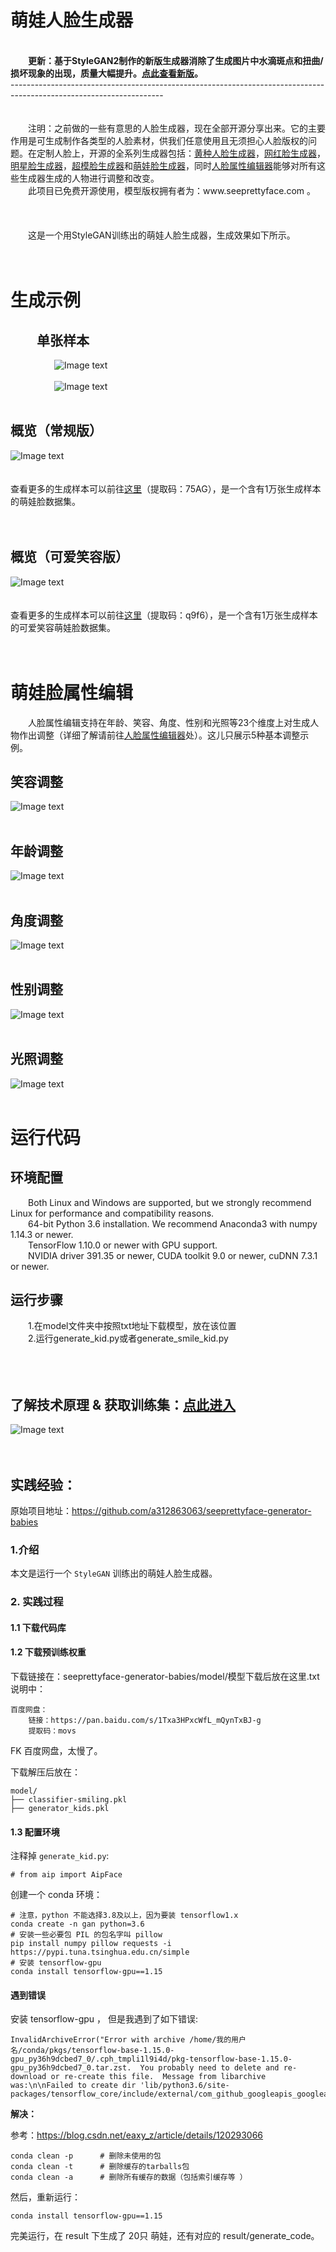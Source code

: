 # 萌娃人脸生成器
<br />
&emsp;&emsp;<b>更新：基于StyleGAN2制作的新版生成器消除了生成图片中水滴斑点和扭曲/损坏现象的出现，质量大幅提升。<a href='https://github.com/a312863063/generators-with-stylegan2'>点此查看新版</a>。</b><br />
--------------------------------------------------------------------------------------------------------------------<br /><br /><br />
&emsp;&emsp;注明：之前做的一些有意思的人脸生成器，现在全部开源分享出来。它的主要作用是可生成制作各类型的人脸素材，供我们任意使用且无须担心人脸版权的问题。在定制人脸上，开源的全系列生成器包括：<a href='https://github.com/a312863063/seeprettyface-generator-yellow'>黄种人脸生成器</a>，<a href='https://github.com/a312863063/seeprettyface-generator-wanghong'>网红脸生成器</a>，<a href='https://github.com/a312863063/seeprettyface-generator-star'>明星脸生成器</a>，<a href='https://github.com/a312863063/seeprettyface-generator-model'>超模脸生成器</a>和<a href='https://github.com/a312863063/seeprettyface-generator-babies'>萌娃脸生成器</a>，同时<a href='https://github.com/a312863063/seeprettyface-face_editor'>人脸属性编辑器</a>能够对所有这些生成器生成的人物进行调整和改变。<br />
&emsp;&emsp;此项目已免费开源使用，模型版权拥有者为：www.seeprettyface.com 。<br />
<br /><br /><br />
&emsp;&emsp;这是一个用StyleGAN训练出的萌娃人脸生成器，生成效果如下所示。<br /><br /><br />

# 生成示例

## &emsp;&emsp;单张样本
&emsp;&emsp;&emsp;&emsp;&emsp;![Image text](https://github.com/a312863063/seeprettyface-generator-babies/blob/master/examples/example1.png)<br/><br/>
&emsp;&emsp;&emsp;&emsp;&emsp;![Image text](https://github.com/a312863063/seeprettyface-generator-babies/blob/master/examples/example2.png)<br/><br/>

## 概览（常规版）
![Image text](https://github.com/a312863063/seeprettyface-generator-babies/blob/master/examples/64_examples.jpg)
<br /><br /><br />
查看更多的生成样本可以前往[这里](https://pan.baidu.com/s/1JfyZYyfGzdO6TgKzOuWa0Q)（提取码：75AG），是一个含有1万张生成样本的萌娃脸数据集。<br /><br /><br />

## 概览（可爱笑容版）
![Image text](https://github.com/a312863063/seeprettyface-generator-babies/blob/master/examples/examples_cute_smile.jpg)
<br /><br /><br />
查看更多的生成样本可以前往[这里](https://pan.baidu.com/s/1G_hn-1jdOC6s_gMqsTmthg)（提取码：q9f6），是一个含有1万张生成样本的可爱笑容萌娃脸数据集。<br /><br /><br />

# 萌娃脸属性编辑
&emsp;&emsp;人脸属性编辑支持在年龄、笑容、角度、性别和光照等23个维度上对生成人物作出调整（详细了解请前往[人脸属性编辑器](https://github.com/a312863063/seeprettyface-face_editor)处）。这儿只展示5种基本调整示例。
## 笑容调整
![Image text](https://github.com/a312863063/seeprettyface-generator-babies/blob/master/examples/smile.jpg)
<br/><br/>
## 年龄调整
![Image text](https://github.com/a312863063/seeprettyface-generator-babies/blob/master/examples/age.jpg)
<br/><br/>
## 角度调整
![Image text](https://github.com/a312863063/seeprettyface-generator-babies/blob/master/examples/angle.jpg)
<br/><br/>
## 性别调整
![Image text](https://github.com/a312863063/seeprettyface-generator-babies/blob/master/examples/gender.jpg)
<br/><br/>
## 光照调整
![Image text](https://github.com/a312863063/seeprettyface-generator-babies/blob/master/examples/exposure.jpg)
<br/><br/>

# 运行代码
## 环境配置
&emsp;&emsp;Both Linux and Windows are supported, but we strongly recommend Linux for performance and compatibility reasons.<br/>
&emsp;&emsp;64-bit Python 3.6 installation. We recommend Anaconda3 with numpy 1.14.3 or newer.<br/>
&emsp;&emsp;TensorFlow 1.10.0 or newer with GPU support.<br/>
&emsp;&emsp;NVIDIA driver 391.35 or newer, CUDA toolkit 9.0 or newer, cuDNN 7.3.1 or newer.<br/>

## 运行步骤
&emsp;&emsp;1.在model文件夹中按照txt地址下载模型，放在该位置<br/>
&emsp;&emsp;2.运行generate_kid.py或者generate_smile_kid.py<br/>
<br /><br /><br />
## 了解技术原理 & 获取训练集：[点此进入](http://www.seeprettyface.com/)
![Image text](https://github.com/a312863063/seeprettyface/blob/master/EP001-01.png)<br/><br/><br/>

## 实践经验：

原始项目地址：https://github.com/a312863063/seeprettyface-generator-babies

### 1.介绍

本文是运行一个 `StyleGAN` 训练出的萌娃人脸生成器。

### 2. 实践过程

#### 1.1 下载代码库
#### 1.2 下载预训练权重

下载链接在：seeprettyface-generator-babies/model/模型下载后放在这里.txt 说明中：

	百度网盘：
		链接：https://pan.baidu.com/s/1Txa3HPxcWfL_mQynTxBJ-g 
		提取码：movs 

FK 百度网盘，太慢了。

下载解压后放在：

	model/
	├── classifier-smiling.pkl
	├── generator_kids.pkl

#### 1.3 配置环境

注释掉 `generate_kid.py`:

	# from aip import AipFace
	
创建一个 conda 环境：

	# 注意，python 不能选择3.8及以上，因为要装 tensorflow1.x
	conda create -n gan python=3.6
	# 安装一些必要包 PIL 的包名字叫 pillow
	pip install numpy pillow requests -i https://pypi.tuna.tsinghua.edu.cn/simple 
	# 安装 tensorflow-gpu
	conda install tensorflow-gpu==1.15

#### 遇到错误

安装 tensorflow-gpu ， 但是我遇到了如下错误:

	InvalidArchiveError("Error with archive /home/我的用户名/conda/pkgs/tensorflow-base-1.15.0-gpu_py36h9dcbed7_0/.cph_tmpli1l9i4d/pkg-tensorflow-base-1.15.0-gpu_py36h9dcbed7_0.tar.zst.  You probably need to delete and re-download or re-create this file.  Message from libarchive was:\n\nFailed to create dir 'lib/python3.6/site-packages/tensorflow_core/include/external/com_github_googleapis_googleapis'")
	
**解决：**

参考：https://blog.csdn.net/eaxy_z/article/details/120293066

	conda clean -p		# 删除未使用的包
	conda clean -t		# 删除缓存的tarballs包
	conda clean -a		# 删除所有缓存的数据（包括索引缓存等 ）
	
然后，重新运行：

	conda install tensorflow-gpu==1.15
	
完美运行，在 result 下生成了 20只 萌娃，还有对应的 result/generate_code。




